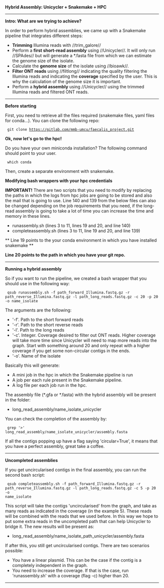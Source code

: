 __**Hybrid Assembly: Unicycler + Snakemake + HPC**__


----


__**Intro**: What are we trying to achieve?__

In order to perform hybrid assemblies, we came up with a Snakemake pipeline that integrates different steps:

  - **Trimming** Illumina reads with //trim_galore// 
  - Perform a **first short-read assembly** using //Unicycler//. It will only run //SPAdes// but will generate a *.fasta file from which we can estimate the genome size of the isolate. 
  - Calculate the **genome size** of the isolate using //bioawk//. 
  - **Filter ONT reads** using //filtlong// indicating the quality filtering the Illumina reads and indicating the **coverage** specified by the user. This is why the calculation of the genome size it is important. 
  - Perform a **hybrid assembly** using //Unicycler// using the trimmed Illumina reads and filtered ONT reads.


----


__**Before starting**__

First, you need to retrieve all the files required (snakemake files, yaml files for conda...). You can clone the following repo:

<code> git clone https://gitlab.com/mmb-umcu/faecalis_project.git </code>

__Ok, now let's go to the hpc!__ 

Do you have your own miniconda installation? The following command should point to your user. 

<code> which conda </code> 

Then, create a separate environment with snakemake. 


__**Modifying bash wrappers with your hpc credentials**__


**IMPORTANT!** There are two scripts that you need to modify by replacing the paths in which the logs from hpc jobs are going to be stored and also the mail that is going to use. Line 140 and 139 from the below files can also be changed depending on the job requirements that you need, if the long-read assembly is going to take a lot of time you can increase the time and memory in these lines.  

  * runassembly.sh (lines 3 to 11, lines 19 and 20, and line 140)
  * completeassembly.sh (lines 3 to 11, line 19 and 20, and line 139)

** Line 19 points to the your conda environment in which you have installed snakemake **

**Line 20 points to the path in which you have your git repo.** 



----


__**Running a hybrid assembly**__

So if you want to run the pipeline, we created a bash wrapper that you should use in the following way:

<code> qsub runassembly.sh -f path_forward_Illumina.fastq.gz -r path_reverse_Illumina.fastq.gz -l path_long_reads.fastq.gz -c 20 -p 20 -o name_isolate </code>

The arguments are the following:

  * '-f'. Path to the short forward reads
  * '-r'. Path to the short reverse reads
  * '-l'. Path to the long reads
  * '-c'. Integer. Coverage desired to filter out ONT reads. Higher coverage will take more time since Unicycler will need to map more reads into the graph. Start with something around 20 and only repeat with a higher coverage if you get some non-circular contigs in the ends.  
  * '-o'. Name of the isolate

Basically this will generate: 

  - A mini job in the hpc in which the Snakemake pipeline is run 
  - A job per each rule present in the Snakemake pipeline. 
  - A log file per each job run in the hpc. 

The assembly file (*.gfa or *.fasta) with the hybrid assembly will be present in the folder:

  * long_read_assembly/name_isolate_unicycler

You can check the completion of the assembly by: 

<code> grep '>' long_read_assembly/name_isolate_unicycler/assembly.fasta  </code>

If all the contigs popping up have a flag saying 'circular=True', it means that you have a perfect assembly, great take a coffee. 


----


__**Uncompleted assemblies**__

If you get uncircularised contigs in the final assembly, you can run the second bash script: 

<code> qsub completeassembly.sh -f path_forward_Illumina.fastq.gz -r path_reverse_Illumina.fastq.gz -l path_long_reads.fastq.gz -c 5 -p 20 -o name_isolate </code>

This script will take the contigs 'uncircularised' from the graph, and take as many reads as indicated in the coverage (in the example 5). These reads will be combined with the reads that we used before. In this way we hope to put some extra reads in the uncompleted path that can help Unicycler to bridge it. The new results will be present as: 

  * long_read_assembly/name_isolate_path_unicycler/assembly.fasta 

If after this, you still get uncircularised contigs. There are two scenarios possible: 

  * You have a linear plasmid. This can be the case if the contig is a completely independent in the graph. 
  * You need to increase the coverage. If that is the case, run 'runassembly.sh' with a coverage (flag -c) higher than 20. 


----

